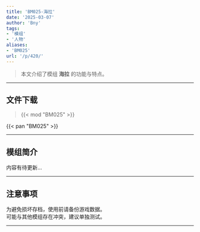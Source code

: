 ```yaml
---
title: 'BM025-海拉'
date: '2025-03-07'
author: 'Bny'
tags:
- '模组'
- '人物'
aliases:
- 'BM025'
url: '/p/420/'
---
```


> 本文介绍了模组 **海拉** 的功能与特点。

---

## 文件下载  

> {{< mod "BM025" >}}  

{{< pan "BM025" >}}  

---

## 模组简介

>  
内容有待更新...  

---

## 注意事项

>  
为避免损坏存档，使用前请备份游戏数据。  
可能与其他模组存在冲突，建议单独测试。  

---

